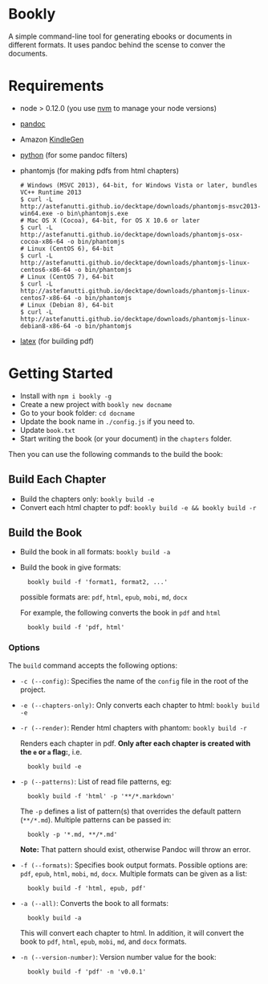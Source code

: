# Bookly

A simple command-line tool for generating ebooks or documents in different formats. It uses pandoc behind the scense to conver the documents.

# Requirements

- node > 0.12.0 (you use [nvm](https://github.com/creationix/nvm) to manage your node versions)

- [pandoc](http://pandoc.org/installing.html)

- Amazon [KindleGen](https://www.amazon.com/gp/feature.html?docId=1000765211)

- [python](https://github.com/yyuu/pyenv) (for some pandoc filters)

- phantomjs (for making pdfs from html chapters)

    ```
    # Windows (MSVC 2013), 64-bit, for Windows Vista or later, bundles VC++ Runtime 2013
    $ curl -L http://astefanutti.github.io/decktape/downloads/phantomjs-msvc2013-win64.exe -o bin\phantomjs.exe
    # Mac OS X (Cocoa), 64-bit, for OS X 10.6 or later
    $ curl -L http://astefanutti.github.io/decktape/downloads/phantomjs-osx-cocoa-x86-64 -o bin/phantomjs
    # Linux (CentOS 6), 64-bit
    $ curl -L http://astefanutti.github.io/decktape/downloads/phantomjs-linux-centos6-x86-64 -o bin/phantomjs
    # Linux (CentOS 7), 64-bit
    $ curl -L http://astefanutti.github.io/decktape/downloads/phantomjs-linux-centos7-x86-64 -o bin/phantomjs
    # Linux (Debian 8), 64-bit
    $ curl -L http://astefanutti.github.io/decktape/downloads/phantomjs-linux-debian8-x86-64 -o bin/phantomjs
    ```

- [latex](http://miktex.org/download) (for building pdf)

# Getting Started

- Install with `npm i bookly -g`
- Create a new project with `bookly new docname`
- Go to your book folder: `cd docname`
- Update the book name in `./config.js` if you need to.
- Update `book.txt`
- Start writing the book (or your document) in the `chapters` folder.

Then you can use the following commands to the build the book:

## Build Each Chapter

- Build the chapters only: `bookly build -e`
- Convert each html chapter to pdf: `bookly build -e && bookly build -r`

## Build the Book

- Build the book in all formats: `bookly build -a`

- Build the book in give formats:

		bookly build -f 'format1, format2, ...'

	possible formats are: `pdf`, `html`, `epub`, `mobi`, `md`, `docx`

	For example, the following converts the book in `pdf` and `html`

		bookly build -f 'pdf, html'

### Options

The `build` command accepts the following options:

- `-c (--config)`: Specifies the name of the `config` file in the root of the project.

- `-e (--chapters-only)`: Only converts each chapter to html: `bookly build -e`

- `-r (--render)`: Render html chapters with phantom: `bookly build -r`

    Renders each chapter in pdf. **Only after each chapter is created with the `e` or `a` flag:**, i.e.

        bookly build -e

- `-p (--patterns)`: List of read file patterns, eg:

        bookly build -f 'html' -p '**/*.markdown'

    The `-p` defines a list of pattern(s) that overrides the default pattern (`**/*.md`). Multiple patterns can be passed in:

        bookly -p '*.md, **/*.md'

    **Note:** That pattern should exist, otherwise Pandoc will throw an error.

- `-f (--formats)`: Specifies book output formats. Possible options are: `pdf`, `epub`, `html`, `mobi`, `md`, `docx`. Multiple formats can be given as a list:

        bookly build -f 'html, epub, pdf'

- `-a (--all)`: Converts the book to all formats:

        bookly build -a

    This will convert each chapter to html. In addition, it will convert the book to `pdf`, `html`, `epub`, `mobi`, `md`, and `docx` formats.

- `-n (--version-number)`: Version number value for the book:

        bookly build -f 'pdf' -n 'v0.0.1'
